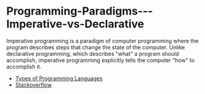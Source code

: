# Programming-Paradigms---Imperative-vs-Declarative

Imperative programming is a paradigm of computer programming where the program describes steps that change the state of the computer. Unlike declarative programming, which describes "what" a program should accomplish, imperative programming explicitly tells the computer "how" to accomplish it.

* [Types of Programming Languages](https://www.typesnuses.com/types-of-programming-languages-with-differences/)
* [Stackoverflow](https://stackoverflow.com/questions/17826380/what-is-difference-between-functional-and-imperative-programming-languages)
